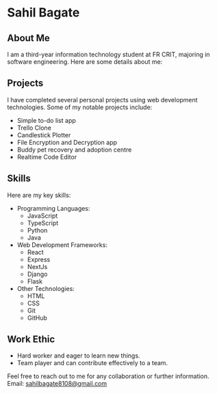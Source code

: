 # Sahil Bagate

## About Me
I am a third-year information technology student at FR CRIT, majoring in software engineering. Here are some details about me:

## Projects
I have completed several personal projects using web development technologies. Some of my notable projects include:

- Simple to-do list app
- Trello Clone
- Candlestick Plotter
- File Encryption and Decryption app
- Buddy pet recovery and adoption centre
- Realtime Code Editor

## Skills
Here are my key skills:

- Programming Languages:
  - JavaScript
  - TypeScript
  - Python
  - Java
- Web Development Frameworks:
  - React
  - Express
  - NextJs
  - Django
  - Flask
- Other Technologies:
  - HTML
  - CSS
  - Git
  - GitHub

## Work Ethic
- Hard worker and eager to learn new things.
- Team player and can contribute effectively to a team.

Feel free to reach out to me for any collaboration or further information.\
Email: sahilbagate8108@gmail.com
